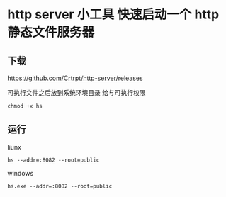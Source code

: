 # http server 小工具 快速启动一个 http静态文件服务器


## 下载

https://github.com/Crtrpt/http-server/releases

可执行文件之后放到系统环境目录
给与可执行权限 
```
chmod +x hs
```

## 运行

liunx
```
hs --addr=:8082 --root=public
```
windows
```
hs.exe --addr=:8082 --root=public
```
